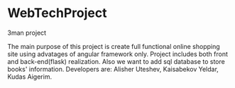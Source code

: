 # WebTechProject
3man project

The main purpose of this project is create full functional online shopping site using 
advatages of angular framework only.
Project includes both front and back-end(flask) realization.
Also we want to add sql database to store books' information.
Developers are:
Alisher Uteshev,
Kaisabekov Yeldar,
Kudas Aigerim.

